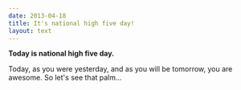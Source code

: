 ```yaml
---
date: 2013-04-18
title: It's national high five day!
layout: text
---
```


**Today is national high five day.**

Today, as you were yesterday, and as you will be tomorrow, you are awesome. So let's see that palm...
